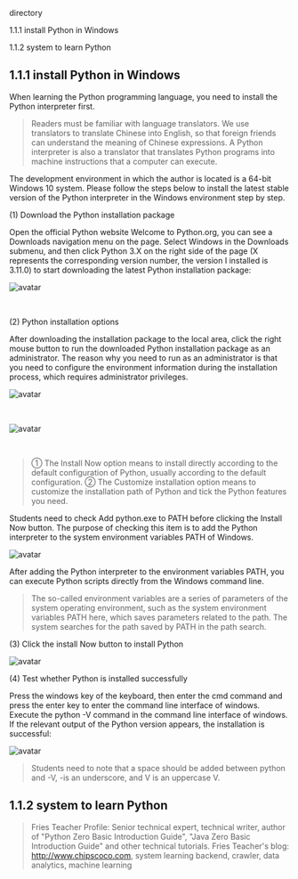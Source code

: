 directory 

1.1.1 install Python in Windows 

1.1.2 system to learn Python 

##  1.1.1 install Python in Windows 

When learning the Python programming language, you need to install the Python interpreter first. 

>  Readers must be familiar with language translators. We use translators to translate Chinese into English, so that foreign friends can understand the meaning of Chinese expressions. A Python interpreter is also a translator that translates Python programs into machine instructions that a computer can execute. 

The development environment in which the author is located is a 64-bit Windows 10 system. Please follow the steps below to install the latest stable version of the Python interpreter in the Windows environment step by step. 

(1) Download the Python installation package 

Open the official Python website Welcome to Python.org, you can see a Downloads navigation menu on the page. Select Windows in the Downloads submenu, and then click Python 3.X on the right side of the page (X represents the corresponding version number, the version I installed is 3.11.0) to start downloading the latest Python installation package: 

![avatar]( 57954ad0e6c4f3dcbec9b7f796f7d0c5.png) 

​ 

(2) Python installation options 

After downloading the installation package to the local area, click the right mouse button to run the downloaded Python installation package as an administrator. The reason why you need to run as an administrator is that you need to configure the environment information during the installation process, which requires administrator privileges. 

![avatar]( 7da92737d3ceb4df873c128edcf8de30.png) 

​ 

![avatar]( 754361c1e043d0e8e6a61e0940510a91.png) 

​ 

>  ① The Install Now option means to install directly according to the default configuration of Python, usually according to the default configuration. ② The Customize installation option means to customize the installation path of Python and tick the Python features you need. 

Students need to check Add python.exe to PATH before clicking the Install Now button. The purpose of checking this item is to add the Python interpreter to the system environment variables PATH of Windows. 

![avatar]( 9db3991c492b3d0e6773fc4869abfd1c.png) 

After adding the Python interpreter to the environment variables PATH, you can execute Python scripts directly from the Windows command line. 

>  The so-called environment variables are a series of parameters of the system operating environment, such as the system environment variables PATH here, which saves parameters related to the path. The system searches for the path saved by PATH in the path search. 

(3) Click the install Now button to install Python 

![avatar]( 62462856a29a9a91b60f5041283438bd.png) 

(4) Test whether Python is installed successfully 

Press the windows key of the keyboard, then enter the cmd command and press the enter key to enter the command line interface of windows. Execute the python -V command in the command line interface of windows. If the relevant output of the Python version appears, the installation is successful: 

![avatar]( 66cbb6a4d7888159d297e9ef3bc84f20.png) 

>  Students need to note that a space should be added between python and -V, -is an underscore, and V is an uppercase V. 

##  1.1.2 system to learn Python 

>  Fries Teacher Profile: Senior technical expert, technical writer, author of "Python Zero Basic Introduction Guide", "Java Zero Basic Introduction Guide" and other technical tutorials. Fries Teacher's blog: http://www.chipscoco.com, system learning backend, crawler, data analytics, machine learning 

